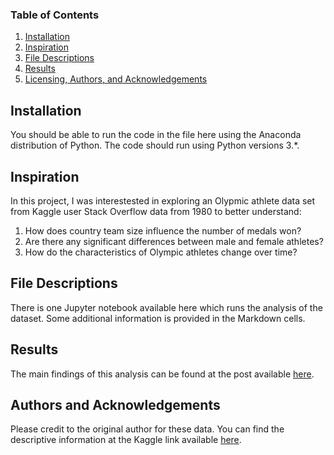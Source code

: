 ### Table of Contents

1. [Installation](#installation)
2. [Inspiration](#motivation)
3. [File Descriptions](#files)
4. [Results](#results)
5. [Licensing, Authors, and Acknowledgements](#licensing)

## Installation <a name="installation"></a>

You should be able to run the code in the file here using the Anaconda distribution of Python. The code should run using Python versions 3.*.

## Inspiration<a name="motivation"></a>

In this project, I was interestested in exploring an Olypmic athlete data set from Kaggle user Stack Overflow data from 1980 to better understand:

1. How does country team size influence the number of medals won?
2. Are there any significant differences between male and female athletes?
3. How do the characteristics of Olympic athletes change over time?

## File Descriptions <a name="files"></a>

There is one Jupyter notebook available here which runs the analysis of the dataset. Some additional information is provided in the Markdown cells.  

## Results<a name="results"></a>

The main findings of this analysis can be found at the post available [here](https://medium.com/@josh_2774/how-do-you-become-a-developer-5ef1c1c68711).

## Authors and Acknowledgements<a name="licensing"></a>

Please credit to the original author for these data. You can find the descriptive information at the Kaggle link available [here](
https://www.kaggle.com/heesoo37/120-years-of-olympic-history-athletes-and-results). 
